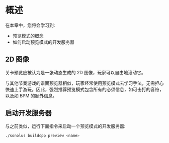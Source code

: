 # 概述

在本章中，您将会学习到:

- 预览模式的概念
- 如何启动预览模式的开发服务器

## 2D 图像

关卡预览应被认为是一张动态生成的 2D 图像，玩家可以自由地滚动它。

与其他节奏游戏的谱面预览器相似，玩家经常使用预览模式去学习手法，无需担心快速上手游玩。因此，强烈推荐预览模式包含所有的必须信息，如可击打的音符，以及如 BPM 的额外信息。

## 启动开发服务器

与之前类似，运行下面指令来启动一个预览模式的开发服务器:

```bash
./sonolus buildcpp preview <name>
```